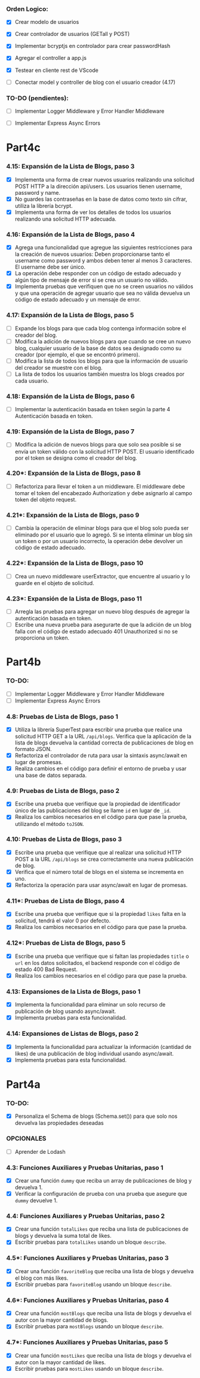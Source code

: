 ### Orden Logico:
- [x] Crear modelo de usuarios
- [x] Crear controlador de usuarios (GETall y POST)
- [x] Implementar bcryptjs en controlador para crear passwordHash
- [x] Agregar el controller a app.js
- [x] Testear en cliente rest de VScode

- [ ] Conectar model y controller de blog con el usuario creador (4.17)

### TO-DO (pendientes):
- [ ] Implementar Logger Middleware y Error Handler Middleware
- [ ] Implementar Express Async Errors




# Part4c
### 4.15: Expansión de la Lista de Blogs, paso 3

- [x] Implementa una forma de crear nuevos usuarios realizando una solicitud POST HTTP a la dirección api/users. Los usuarios tienen username, password y name.
- [x] No guardes las contraseñas en la base de datos como texto sin cifrar, utiliza la librería bcrypt.
- [x] Implementa una forma de ver los detalles de todos los usuarios realizando una solicitud HTTP adecuada.

### 4.16: Expansión de la Lista de Blogs, paso 4

- [x] Agrega una funcionalidad que agregue las siguientes restricciones para la creación de nuevos usuarios: Deben proporcionarse tanto el username como password y ambos deben tener al menos 3 caracteres. El username debe ser único.
- [x] La operación debe responder con un código de estado adecuado y algún tipo de mensaje de error si se crea un usuario no válido.
- [x] Implementa pruebas que verifiquen que no se creen usuarios no válidos y que una operación de agregar usuario que sea no válida devuelva un código de estado adecuado y un mensaje de error.

### 4.17: Expansión de la Lista de Blogs, paso 5

- [ ] Expande los blogs para que cada blog contenga información sobre el creador del blog.
- [ ] Modifica la adición de nuevos blogs para que cuando se cree un nuevo blog, cualquier usuario de la base de datos sea designado como su creador (por ejemplo, el que se encontró primero).
- [ ] Modifica la lista de todos los blogs para que la información de usuario del creador se muestre con el blog.
- [ ] La lista de todos los usuarios también muestra los blogs creados por cada usuario.

### 4.18: Expansión de la Lista de Blogs, paso 6

- [ ] Implementar la autenticación basada en token según la parte 4 Autenticación basada en token.

### 4.19: Expansión de la Lista de Blogs, paso 7

- [ ] Modifica la adición de nuevos blogs para que solo sea posible si se envía un token válido con la solicitud HTTP POST. El usuario identificado por el token se designa como el creador del blog.

### 4.20\*: Expansión de la Lista de Blogs, paso 8

- [ ] Refactoriza para llevar el token a un middleware. El middleware debe tomar el token del encabezado Authorization y debe asignarlo al campo token del objeto request.

### 4.21\*: Expansión de la Lista de Blogs, paso 9

- [ ] Cambia la operación de eliminar blogs para que el blog solo pueda ser eliminado por el usuario que lo agregó. Si se intenta eliminar un blog sin un token o por un usuario incorrecto, la operación debe devolver un código de estado adecuado.

### 4.22\*: Expansión de la Lista de Blogs, paso 10

- [ ] Crea un nuevo middleware userExtractor, que encuentre al usuario y lo guarde en el objeto de solicitud.

### 4.23\*: Expansión de la Lista de Blogs, paso 11

- [ ] Arregla las pruebas para agregar un nuevo blog después de agregar la autenticación basada en token.
- [ ] Escribe una nueva prueba para asegurarte de que la adición de un blog falla con el código de estado adecuado 401 Unauthorized si no se proporciona un token.

# Part4b

### TO-DO:

- [ ] Implementar Logger Middleware y Error Handler Middleware
- [ ] Implementar Express Async Errors

### 4.8: Pruebas de Lista de Blogs, paso 1

- [x] Utiliza la librería SuperTest para escribir una prueba que realice una solicitud HTTP GET a la URL `/api/blogs`. Verifica que la aplicación de la lista de blogs devuelva la cantidad correcta de publicaciones de blog en formato JSON.
- [x] Refactoriza el controlador de ruta para usar la sintaxis async/await en lugar de promesas.
- [x] Realiza cambios en el código para definir el entorno de prueba y usar una base de datos separada.

### 4.9: Pruebas de Lista de Blogs, paso 2

- [x] Escribe una prueba que verifique que la propiedad de identificador único de las publicaciones del blog se llame `id` en lugar de `_id`.
- [x] Realiza los cambios necesarios en el código para que pase la prueba, utilizando el método `toJSON`.

### 4.10: Pruebas de Lista de Blogs, paso 3

- [x] Escribe una prueba que verifique que al realizar una solicitud HTTP POST a la URL `/api/blogs` se crea correctamente una nueva publicación de blog.
- [x] Verifica que el número total de blogs en el sistema se incrementa en uno.
- [x] Refactoriza la operación para usar async/await en lugar de promesas.

### 4.11\*: Pruebas de Lista de Blogs, paso 4

- [x] Escribe una prueba que verifique que si la propiedad `likes` falta en la solicitud, tendrá el valor 0 por defecto.
- [x] Realiza los cambios necesarios en el código para que pase la prueba.

### 4.12\*: Pruebas de Lista de Blogs, paso 5

- [x] Escribe una prueba que verifique que si faltan las propiedades `title` o `url` en los datos solicitados, el backend responde con el código de estado 400 Bad Request.
- [x] Realiza los cambios necesarios en el código para que pase la prueba.

### 4.13: Expansiones de la Lista de Blogs, paso 1

- [x] Implementa la funcionalidad para eliminar un solo recurso de publicación de blog usando async/await.
- [x] Implementa pruebas para esta funcionalidad.

### 4.14: Expansiones de Listas de Blogs, paso 2

- [x] Implementa la funcionalidad para actualizar la información (cantidad de likes) de una publicación de blog individual usando async/await.
- [x] Implementa pruebas para esta funcionalidad.

# Part4a

### TO-DO:

- [x] Personaliza el Schema de blogs (Schema.set()) para que solo nos devuelva las propiedades deseadas

### OPCIONALES

- [ ] Aprender de Lodash

### 4.3: Funciones Auxiliares y Pruebas Unitarias, paso 1

- [x] Crear una función `dummy` que reciba un array de publicaciones de blog y devuelva 1.
- [x] Verificar la configuración de prueba con una prueba que asegure que `dummy` devuelve 1.

### 4.4: Funciones Auxiliares y Pruebas Unitarias, paso 2

- [x] Crear una función `totalLikes` que reciba una lista de publicaciones de blogs y devuelva la suma total de likes.
- [x] Escribir pruebas para `totalLikes` usando un bloque `describe`.

### 4.5\*: Funciones Auxiliares y Pruebas Unitarias, paso 3

- [x] Crear una función `favoriteBlog` que reciba una lista de blogs y devuelva el blog con más likes.
- [x] Escribir pruebas para `favoriteBlog` usando un bloque `describe`.

### 4.6\*: Funciones Auxiliares y Pruebas Unitarias, paso 4

- [x] Crear una función `mostBlogs` que reciba una lista de blogs y devuelva el autor con la mayor cantidad de blogs.
- [x] Escribir pruebas para `mostBlogs` usando un bloque `describe`.

### 4.7\*: Funciones Auxiliares y Pruebas Unitarias, paso 5

- [x] Crear una función `mostLikes` que reciba una lista de blogs y devuelva el autor con la mayor cantidad de likes.
- [x] Escribir pruebas para `mostLikes` usando un bloque `describe`.
